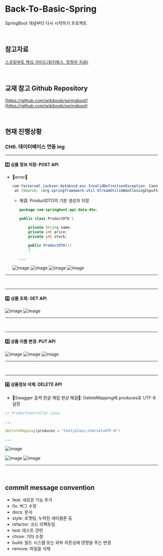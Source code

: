 # Back-To-Basic-Spring
SpringBoot 개념부터 다시 시작하기 프로젝트

<br>

## 참고자료
[스프링부트 핵심 가이드(위키북스, 장정우 지음)](https://m.yes24.com/Goods/Detail/110142898)

<br>

## 교재 참고 Github Repository
[https://github.com/wikibook/springboot](https://github.com/wikibook/springboot)

<br>


## 현재 진행상황
### CH6. 데이터베이스 연동 ing

---

#### 1️⃣ 상품 정보 저장: POST API
  - 🚀error🚀
    ```java
    com.fasterxml.jackson.databind.exc.InvalidDefinitionException: Cannot construct instance of com.springboot.api.data.dto.ProductDTO (no Creators, like default constructor, exist): cannot deserialize from Object value (no delegate- or property-based Creator)
     at [Source: (org.springframework.util.StreamUtils$NonClosingInputStream); line: 2, column: 3]
    ```
    - 해결: ProductDTO의 기본 생성자 지정
      ```java
      package com.springboot.api.data.dto;
      
      public class ProductDTO {
      
          private String name;
          private int price;
          private int stock;
      
          public ProductDTO(){
          }
      
      ...
      ```
        
    ![image](https://github.com/hayannn/Back-To-Basic-Spring/assets/102213509/fab71a81-81ed-4e09-b619-8af6a4aae5d3)
  ![image](https://github.com/hayannn/Back-To-Basic-Spring/assets/102213509/06c6ae96-f17c-4a2b-b43f-3f44b96636cd)
  ![image](https://github.com/hayannn/Back-To-Basic-Spring/assets/102213509/c3ad7e40-85bd-4465-9bcf-abcdefcfb18a)
  ![image](https://github.com/hayannn/Back-To-Basic-Spring/assets/102213509/afdaa08a-cd54-4d9e-a393-a1d248f53e19)

---

<br>

---

#### 2️⃣ 상품 조회: GET API
  ![image](https://github.com/hayannn/Back-To-Basic-Spring/assets/102213509/bb21aaa7-3eb4-46af-ab75-578aa1057b85)
  ![image](https://github.com/hayannn/Back-To-Basic-Spring/assets/102213509/1c5d0bf4-eee4-42e5-8b83-e93f18f897e3)

---

<br>

---

#### 3️⃣ 상품 이름 변경: PUT API
  ![image](https://github.com/hayannn/Back-To-Basic-Spring/assets/102213509/e51f7212-359e-4f2c-9cb2-090accb60a92)
  ![image](https://github.com/hayannn/Back-To-Basic-Spring/assets/102213509/2e634ca5-d7ae-40b2-b7e5-2b61d7785b84)
  ![image](https://github.com/hayannn/Back-To-Basic-Spring/assets/102213509/a658a99a-5771-4f8c-a559-a2fe1aeb299b)

---

<br>

---

#### 4️⃣ 상품정보 삭제: DELETE API
  -  🚀Swagger 출력 한글 깨짐 현상 해결🚀: DeleteMapping에 produces로 UTF-8 설정
  ```java
  // ProductController.java
  
  ...
  
  @DeleteMapping(produces = "text/plain;charset=UTF-8")
  
  ...
  
  ```
    
  ![image](https://github.com/hayannn/Back-To-Basic-Spring/assets/102213509/8af51f8e-f3a2-43ff-988a-dde7c4e2d5e9)
    
  ![image](https://github.com/hayannn/Back-To-Basic-Spring/assets/102213509/0063956d-d795-4154-b1b4-52155f12e0ab)
  ![image](https://github.com/hayannn/Back-To-Basic-Spring/assets/102213509/3b646bab-913c-43de-b00b-d991cc09e324)

---

<br>

## commit message convention
- feat: 새로운 기능 추가
- fix: 버그 수정
- docs: 문서
- style: 포맷팅, 누락된 세미콜론 등
- refactor: 코드 리팩토링
- test: 테스트 관련
- chore: 기타 수정
- build: 빌드 시스템 또는 외부 의존성에 영향을 주는 변경
- remove: 파일을 삭제
